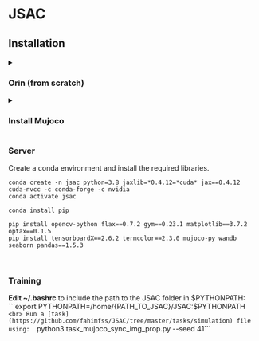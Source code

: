 # JSAC

## Installation
<details>
<summary><h3>Orin (from scratch)</h3></summary>
  
#### <ins>Finish setup</ins> 
```sudo apt update
sudo apt dist-upgrade
sudo reboot
sudo apt autoremove
sudo apt install nvidia-jetpack
```

Install the required packages
```
sudo apt -y install python3-pip
pip install --upgrade testresources setuptools wheel  
sudo apt-get -y install autoconf bc build-essential g++-10 gcc-10 clang-8 python3.8-dev
pip install numpy onnx --force-reinstall
```  

  
#### <ins>Install Jax</ins>  

**Option 1: Build Jax from Scratch (v0.4.12)**  
```
git clone -b jax-v0.4.12 https://github.com/google/jax
cd jax
python3 build/build.py --enable_cuda --cuda_compute_capabilities=sm_87
## Install the built jaxlib wheel
pip install -e .
```

**Option 2: Build Jax using wheel (v0.4.12, Orin JetPack 5.1.2)**  
Download the Jaxlib wheel from [here](https://drive.google.com/file/d/1UBxzqAxperW-4m44G1htKkAVEA6LfZlT/view?usp=drive_link) and install Jaxlib.  
Install Jax using ``` pip install jax==0.4.12 ```  
  
  
#### <ins>Update gcc, g++, and install the remaining libraries</ins>
```
sudo update-alternatives --install /usr/bin/gcc gcc /usr/bin/gcc-9 1
sudo update-alternatives --install /usr/bin/gcc gcc /usr/bin/gcc-10 2
sudo update-alternatives --config gcc

sudo update-alternatives --install /usr/bin/g++ g++ /usr/bin/g++-9 1
sudo update-alternatives --install /usr/bin/g++ g++ /usr/bin/g++-10 2
sudo update-alternatives --config g++
```

```
pip install flax==0.7.2
pip install optax==0.1.7
pip install gym==0.23.1 matplotlib==3.7.2 tensorboardX==2.6.2 termcolor==2.3.0
pip install mujoco-py wandb seaborn pandas==1.5.3
```

</details>
<details>
  <summary><h3>Install Mujoco</h3></summary>

Download and save the _.mujoco_ folder at the _home_ directory ([Orin](https://drive.google.com/file/d/1B76qfcDcfFcU2Zc_LTSeeOt9JvtRvIwg/view?usp=drive_link), 
[Server](https://drive.google.com/file/d/1fmlISGPN6bvsDTYzDT-Q7mQ0Sx7I3zFo/view?usp=drive_link)).  

**Edit ~/.bashrc** to include Mujoco in $LD_LIBRARY_PATH:  
```export LD_LIBRARY_PATH=/home/{USERNAME}/.mujoco/mujoco210/bin:$LD_LIBRARY_PATH```,  
and add the LD_PRELOAD variable:  
```export LD_PRELOAD=/usr/lib/aarch64-linux-gnu/libglapi.so.0```  

Install the required libraries: 
```
pip install Cython==0.29.36 
sudo apt install libosmesa6-dev libgl1-mesa-glx libglfw3
sudo apt-get install patchelf
```
</details>

### Server
Create a conda environment and install the required libraries.  
```
conda create -n jsac python=3.8 jaxlib=*0.4.12=*cuda* jax==0.4.12 cuda-nvcc -c conda-forge -c nvidia
conda activate jsac

conda install pip

pip install opencv-python flax==0.7.2 gym==0.23.1 matplotlib==3.7.2 optax==0.1.5
pip install tensorboardX==2.6.2 termcolor==2.3.0 mujoco-py wandb seaborn pandas==1.5.3

```
<br>  

### Training

**Edit ~/.bashrc** to include the path to the JSAC folder in $PYTHONPATH:  
```export PYTHONPATH=/home/{PATH_TO_JSAC}/JSAC:$PYTHONPATH```  
<br>
Run a [task](https://github.com/fahimfss/JSAC/tree/master/tasks/simulation) file using:  
```python3 task_mujoco_sync_img_prop.py --seed 41```  


